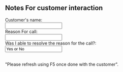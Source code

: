 <!DOCTYPE html>
<html>
<body>

<h2>Notes For customer interaction</h2>

<form action="/action_page.php">
  <label for="fname">Customer's name:</label><br>
  <input type="text" id="fcustomersname" name="fname" value=""><br>
  <label for="lname">Reason For call:</label><br>
  <input type="text" id="lname" name="lname" value=""><br>
  <label for="fname">Was I able to resolve the reason for the call?:</label><br>
  <input type="text" id="lname" name="lname" value="Yes or No"><br><br>
</form> 

<p>"Please refresh using F5 once done with the customer".</p>

</body>
</html>


